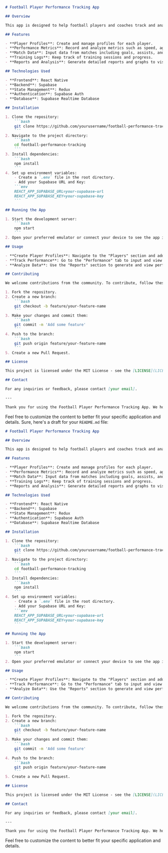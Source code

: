 

```markdown
# Football Player Performance Tracking App

## Overview

This app is designed to help football players and coaches track and analyze performance metrics. It offers a user-friendly interface for inputting and viewing various performance data points, allowing for detailed analysis and improvement over time.

## Features

- **Player Profiles**: Create and manage profiles for each player.
- **Performance Metrics**: Record and analyze metrics such as speed, agility, endurance, and skills.
- **Match Data**: Input data from matches including goals, assists, and other key statistics.
- **Training Logs**: Keep track of training sessions and progress.
- **Reports and Analysis**: Generate detailed reports and graphs to visualize performance trends.

## Technologies Used

- **Frontend**: React Native
- **Backend**: Supabase
- **State Management**: Redux
- **Authentication**: Supabase Auth
- **Database**: Supabase Realtime Database

## Installation

1. Clone the repository:
    ```bash
    git clone https://github.com/yourusername/football-performance-tracking.git
    ```
2. Navigate to the project directory:
    ```bash
    cd football-performance-tracking
    ```
3. Install dependencies:
    ```bash
    npm install
    ```
4. Set up environment variables:
    - Create a `.env` file in the root directory.
    - Add your Supabase URL and Key:
    ```env
    REACT_APP_SUPABASE_URL=your-supabase-url
    REACT_APP_SUPABASE_KEY=your-supabase-key
    ```

## Running the App

1. Start the development server:
    ```bash
    npm start
    ```
2. Open your preferred emulator or connect your device to see the app in action.

## Usage

- **Create Player Profiles**: Navigate to the "Players" section and add new players.
- **Track Performance**: Go to the "Performance" tab to input and view performance data.
- **Analyze Data**: Use the "Reports" section to generate and view performance reports.

## Contributing

We welcome contributions from the community. To contribute, follow these steps:

1. Fork the repository.
2. Create a new branch:
    ```bash
    git checkout -b feature/your-feature-name
    ```
3. Make your changes and commit them:
    ```bash
    git commit -m 'Add some feature'
    ```
4. Push to the branch:
    ```bash
    git push origin feature/your-feature-name
    ```
5. Create a new Pull Request.

## License

This project is licensed under the MIT License - see the [LICENSE](LICENSE) file for details.

## Contact

For any inquiries or feedback, please contact [your email].

---

Thank you for using the Football Player Performance Tracking App. We hope it helps you and your team reach new heights in performance and success!
```

Feel free to customize the content to better fit your specific application and details.
Sure, here's a draft for your `README.md` file:

```markdown
# Football Player Performance Tracking App

## Overview

This app is designed to help football players and coaches track and analyze performance metrics. It offers a user-friendly interface for inputting and viewing various performance data points, allowing for detailed analysis and improvement over time.

## Features

- **Player Profiles**: Create and manage profiles for each player.
- **Performance Metrics**: Record and analyze metrics such as speed, agility, endurance, and skills.
- **Match Data**: Input data from matches including goals, assists, and other key statistics.
- **Training Logs**: Keep track of training sessions and progress.
- **Reports and Analysis**: Generate detailed reports and graphs to visualize performance trends.

## Technologies Used

- **Frontend**: React Native
- **Backend**: Supabase
- **State Management**: Redux
- **Authentication**: Supabase Auth
- **Database**: Supabase Realtime Database

## Installation

1. Clone the repository:
    ```bash
    git clone https://github.com/yourusername/football-performance-tracking.git
    ```
2. Navigate to the project directory:
    ```bash
    cd football-performance-tracking
    ```
3. Install dependencies:
    ```bash
    npm install
    ```
4. Set up environment variables:
    - Create a `.env` file in the root directory.
    - Add your Supabase URL and Key:
    ```env
    REACT_APP_SUPABASE_URL=your-supabase-url
    REACT_APP_SUPABASE_KEY=your-supabase-key
    ```

## Running the App

1. Start the development server:
    ```bash
    npm start
    ```
2. Open your preferred emulator or connect your device to see the app in action.

## Usage

- **Create Player Profiles**: Navigate to the "Players" section and add new players.
- **Track Performance**: Go to the "Performance" tab to input and view performance data.
- **Analyze Data**: Use the "Reports" section to generate and view performance reports.

## Contributing

We welcome contributions from the community. To contribute, follow these steps:

1. Fork the repository.
2. Create a new branch:
    ```bash
    git checkout -b feature/your-feature-name
    ```
3. Make your changes and commit them:
    ```bash
    git commit -m 'Add some feature'
    ```
4. Push to the branch:
    ```bash
    git push origin feature/your-feature-name
    ```
5. Create a new Pull Request.

## License

This project is licensed under the MIT License - see the [LICENSE](LICENSE) file for details.

## Contact

For any inquiries or feedback, please contact [your email].

---

Thank you for using the Football Player Performance Tracking App. We hope it helps you and your team reach new heights in performance and success!
```

Feel free to customize the content to better fit your specific application and details.
